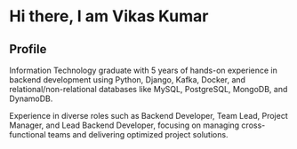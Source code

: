 # Hi there, I am Vikas Kumar

## Profile

Information Technology graduate with 5 years of hands-on experience in backend development using
Python, Django, Kafka, Docker, and relational/non-relational databases like MySQL, PostgreSQL,
MongoDB, and DynamoDB.

Experience in diverse roles such as Backend Developer, Team Lead, Project Manager, and Lead Backend
Developer, focusing on managing cross-functional teams and delivering optimized project solutions.
